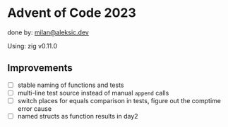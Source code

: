 # Advent of Code 2023

done by: milan@aleksic.dev

Using: zig v0.11.0

## Improvements

- [ ] stable naming of functions and tests
- [ ] multi-line test source instead of manual `append` calls
- [ ] switch places for equals comparison in tests, figure out the comptime error cause
- [ ] named structs as function results in day2